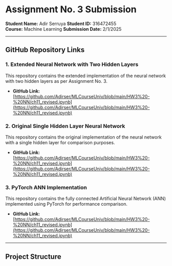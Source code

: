 # Assignment No. 3 Submission

**Student Name:** Adir Serruya
**Student ID:** 316472455  
**Course:** Machine Learning
**Submission Date:** 2/1/2025

---

## **GitHub Repository Links**

### **1. Extended Neural Network with Two Hidden Layers**

This repository contains the extended implementation of the neural network with two hidden layers as per Assignment No. 3.

- **GitHub Link:** [https://github.com/Adirser/MLCourseUniv/blob/main/HW3%20-%20NN/ch11_revised.ipynb](https://github.com/Adirser/MLCourseUniv/blob/main/HW3%20-%20NN/ch11_revised.ipynb)

### **2. Original Single Hidden Layer Neural Network**

This repository contains the original implementation of the neural network with a single hidden layer for comparison purposes.

- **GitHub Link:** [https://github.com/Adirser/MLCourseUniv/blob/main/HW3%20-%20NN/ch11_revised.ipynb](https://github.com/Adirser/MLCourseUniv/blob/main/HW3%20-%20NN/ch11_revised.ipynb)

### **3. PyTorch ANN Implementation**

This repository contains the fully connected Artificial Neural Network (ANN) implemented using PyTorch for performance comparison.

- **GitHub Link:** [https://github.com/Adirser/MLCourseUniv/blob/main/HW3%20-%20NN/ch11_revised.ipynb](https://github.com/Adirser/MLCourseUniv/blob/main/HW3%20-%20NN/ch11_revised.ipynb)

---

## **Project Structure**

